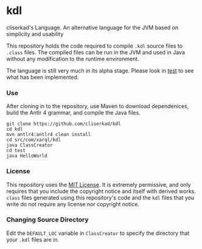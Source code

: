 # kdl
cliserkad's Language. An alternative language for the JVM based on simplicity and usability

This repository holds the code required to compile `.kdl` source files to `.class` files. The compiled files can be run in the JVM and used in Java without any modification to the runtime environment.

The language is still very much in its alpha stage. Please look in [test](https://github.com/cliserkad/kdl/tree/master/src/com/xarql/kdl/test) to see what has been implemented.

### Use
After cloning in to the repository, use Maven to download dependenices, build the Antlr 4 grammar, and compile the Java files. 
```console
git clone https://github.com/cliserkad/kdl
cd kdl
mvn antlr4:antlr4 clean install
cd src/com/xarql/kdl
java ClassCreator
cd test
java HelloWorld
```

### License
This repository uses the [MIT License](https://cliserkad.github.io/kdl/license). It is extremely permissive, and only requires that you include the copyright notice and itself with derived works. `class` files generated using this repository's code and the `kdl` files that you write do not require any license nor copyright notice.

### Changing Source Directory
Edit the `DEFAULT_LOC` variable in `ClassCreator` to specify the directory that your `.kdl` files are in.
